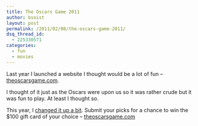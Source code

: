 ```yaml
---
title: The Oscars Game 2011
author: bsoist
layout: post
permalink: /2011/02/08/the-oscars-game-2011/
dsq_thread_id:
  - 225330571
categories:
  - fun
  - movies
---
```

Last year I launched a website I thought would be a lot of fun &#8211; [theoscarsgame.com][1].

I thought of it just as the Oscars were upon us so it was rather crude but it was fun to play. At least I thought so.

This year, I [changed it up a bit][2]. Submit your picks for a chance to win the $100 gift card of your choice &#8211; [theoscarsgame.com][1]

 [1]: http://theoscarsgame.com
 [2]: http://whsjr.soistmann.com/work/2011/02/08/the-oscars-game-2011/
